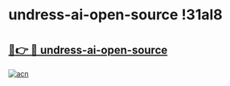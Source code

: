 # undress-ai-open-source !31al8

# <h2><a href="https://k0u23b.esa.edu.pl?title=undress-ai-open-source&ref=31al8">🔗👉 🔴 undress-ai-open-source</a></h2>

[![acn](https://github.com/user-attachments/assets/0f9c940e-d8b0-45ae-aac7-cd30a18b3e1c)](https://k0u23b.esa.edu.pl?title=undress-ai-open-source&ref=31al8)

